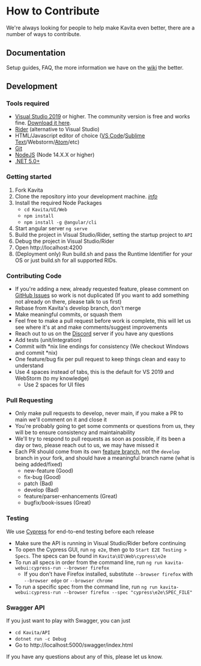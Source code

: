 # How to Contribute #
We're always looking for people to help make Kavita even better, there are a number of ways to contribute.

## Documentation ##
Setup guides, FAQ, the more information we have on the [wiki](https://wiki.kavitareader.com/) the better.

## Development ##

### Tools required ###
- [Visual Studio 2019](https://www.visualstudio.com/vs/) or higher. The community version is free and works fine. [Download it here](https://www.visualstudio.com/downloads/).
- [Rider](https://www.jetbrains.com/rider/) (alternative to Visual Studio)   
- HTML/Javascript editor of choice ([VS Code](https://code.visualstudio.com/)/[Sublime Text](https://www.sublimetext.com/)/Webstorm/[Atom](https://atom.io/)/etc)
- [Git](https://git-scm.com/downloads)
- [NodeJS](https://nodejs.org/en/download/) (Node 14.X.X or higher)
- [.NET 5.0+](https://dotnet.microsoft.com/en-us/download) 

### Getting started ###
1. Fork Kavita
2. Clone the repository into your development machine. [*info*](https://docs.github.com/en/github/creating-cloning-and-archiving-repositories/cloning-a-repository-from-github)
3. Install the required Node Packages
    - `cd Kavita/UI/Web`
    - `npm install`
    - `npm install -g @angular/cli`
4. Start angular server `ng serve`
5. Build the project in Visual Studio/Rider, setting the startup project to `API`
6. Debug the project in Visual Studio/Rider
7. Open http://localhost:4200
8. (Deployment only) Run build.sh and pass the Runtime Identifier for your OS or just build.sh for all supported RIDs.


### Contributing Code ###
- If you're adding a new, already requested feature, please comment on [GitHub Issues](https://github.com/Kareadita/Kavita/issues "GitHub Issues") so work is not duplicated (If you want to add something not already on there, please talk to us first)
- Rebase from Kavita's develop branch, don't merge
- Make meaningful commits, or squash them
- Feel free to make a pull request before work is complete, this will let us see where it's at and make comments/suggest improvements
- Reach out to us on the [Discord](https://discord.gg/b52wT37kt7) server if you have any questions
- Add tests (unit/integration)
- Commit with *nix line endings for consistency (We checkout Windows and commit *nix)
- One feature/bug fix per pull request to keep things clean and easy to understand
- Use 4 spaces instead of tabs, this is the default for VS 2019 and WebStorm (to my knowledge)
    - Use 2 spaces for UI files

### Pull Requesting ###
- Only make pull requests to develop, never main, if you make a PR to main we'll comment on it and close it
- You're probably going to get some comments or questions from us, they will be to ensure consistency and maintainability
- We'll try to respond to pull requests as soon as possible, if its been a day or two, please reach out to us, we may have missed it
- Each PR should come from its own [feature branch](http://martinfowler.com/bliki/FeatureBranch.html), not the `develop` branch in your fork, and should have a meaningful branch name (what is being added/fixed)
    - new-feature (Good)
    - fix-bug (Good)
    - patch (Bad)
    - develop (Bad)
    - feature/parser-enhancements (Great)
    - bugfix/book-issues (Great)

### Testing ###
We use [Cypress](https://www.cypress.io/) for end-to-end testing before each release
- Make sure the API is running in Visual Studio/Rider before continuing
- To open the Cypress GUI, run `ng e2e`, then go to `Start E2E Testing > Specs`. The specs can be found in `Kavita\UI\Web\cypress\e2e`
- To run all specs in order from the command line, run `ng run kavita-webui:cypress-run --browser firefox`
  - If you don't have Firefox installed, substitute `--browser firefox` with `--browser edge` or `--browser chrome`
- To run a specific spec from the command line, run `ng run kavita-webui:cypress-run --browser firefox --spec "cypress\e2e\SPEC_FILE"`

### Swagger API ###
If you just want to play with Swagger, you can just
- `cd Kavita/API`
- `dotnet run -c Debug`
- Go to http://localhost:5000/swagger/index.html

If you have any questions about any of this, please let us know.
